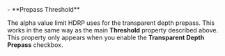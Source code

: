 <tr>
<td>- **Prepass Threshold**</td>
<td>

The alpha value limit HDRP uses for the transparent depth prepass. This works in the same way as the main **Threshold** property described above.<br />This property only appears when you enable the **Transparent Depth Prepass** checkbox.

</td>
</tr>
